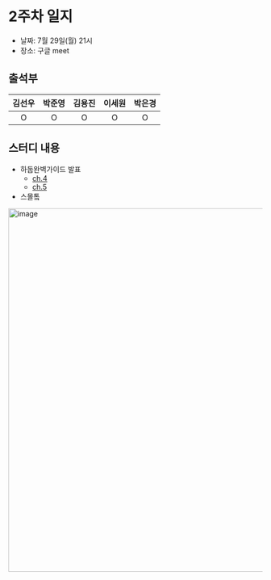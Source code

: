 # 2주차 일지
- 날짜: 7월 29일(월) 21시
- 장소: 구글 meet

## 출석부
|김선우|박준영|김용진|이세원|박은경|
|:---:|:---:|:---:|:---:|:---:|
|O|O|O|O|O|

## 스터디 내용
- 하둡완벽가이드 발표
  - [ch.4](https://github.com/LandvibeDev/2025-hadoop/blob/main/books/ch04.md)
  - [ch.5](https://github.com/LandvibeDev/2025-hadoop/blob/main/books/ch05.md)   
- 스몰톸
<img width="1405" height="720" alt="image" src="https://github.com/user-attachments/assets/cffe9f67-d62d-481c-8205-f60742c380a9" />

